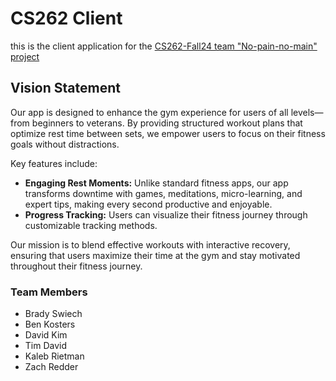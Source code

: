 # CS262 Client

this is the client application for the [CS262-Fall24 team "No-pain-no-main" project](https://github.com/calvin-cs262-fall2024-no-pain-no-main/Project)

## Vision Statement

Our app is designed to enhance the gym experience for users of all levels—from beginners to veterans. By providing structured workout plans that optimize rest time between sets, we empower users to focus on their fitness goals without distractions. 

Key features include:
- **Engaging Rest Moments:** Unlike standard fitness apps, our app transforms downtime with games, meditations, micro-learning, and expert tips, making every second productive and enjoyable.
- **Progress Tracking:** Users can visualize their fitness journey through customizable tracking methods.

Our mission is to blend effective workouts with interactive recovery, ensuring that users maximize their time at the gym and stay motivated throughout their fitness journey.

### Team Members
- Brady Swiech
- Ben Kosters
- David Kim
- Tim David
- Kaleb Rietman
- Zach Redder
